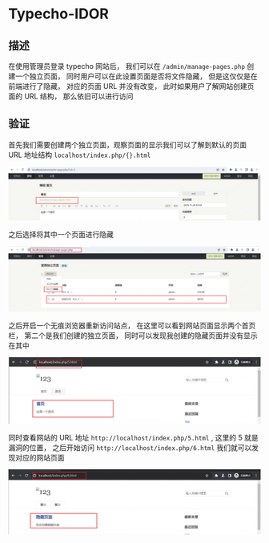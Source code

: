 # Typecho-IDOR

## 描述

在使用管理员登录 typecho 网站后， 我们可以在 `/admin/manage-pages.php` 创建一个独立页面， 同时用户可以在此设置页面是否将文件隐藏， 但是这仅仅是在前端进行了隐藏， 对应的页面 URL 并没有改变， 此时如果用户了解网站创建页面的 URL 结构， 那么依旧可以进行访问

## 验证

首先我们需要创建两个独立页面，观察页面的显示我们可以了解到默认的页面 URL 地址结构 `localhost/index.php/{}.html`

![image-20231129163035068](./assets/image-20231129163035068.png)

之后选择将其中一个页面进行隐藏

![image-20231129163052532](./assets/image-20231129163052532.png)

之后开启一个无痕浏览器重新访问站点， 在这里可以看到网站页面显示两个首页栏， 第二个是我们创建的独立页面， 同时可以发现我创建的隐藏页面并没有显示在其中

![image-20231129163122018](./assets/image-20231129163122018.png)

同时查看网站的 URL 地址 `http://localhost/index.php/5.html` , 这里的 5 就是漏洞的位置， 之后开始访问 `http://localhost/index.php/6.html` 我们就可以发现对应的网站页面

![image-20231129163140462](./assets/image-20231129163140462.png)